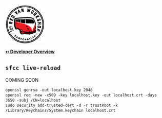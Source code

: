 ![Logo](img/logo.png "Logo")

**[↤ Developer Overview](../README.md#developer-overview)**

`sfcc live-reload`
---

COMING SOON

```
openssl genrsa -out localhost.key 2048
openssl req -new -x509 -key localhost.key -out localhost.crt -days 3650 -subj /CN=localhost
sudo security add-trusted-cert -d -r trustRoot -k /Library/Keychains/System.keychain localhost.crt
```
